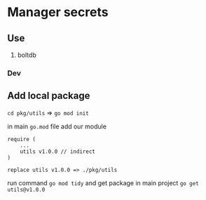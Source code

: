 # Manager secrets

## Use
1. boltdb

### Dev

## Add local package

`cd pkg/utils` => `go mod init`

in main `go.mod` file add our module
```
require (
    ...
	utils v1.0.0 // indirect
)

replace utils v1.0.0 => ./pkg/utils
```

run command `go mod tidy` and get package in main project `go get utils@v1.0.0 `